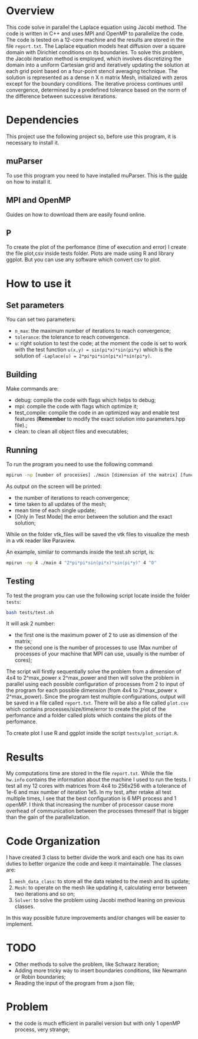 # Overview 
This code solve in parallel the Laplace equation using Jacobi method. The code is written in C++ and uses MPI and OpenMP to parallelize the code. The code is tested on a 12-core machine and the results are stored in the file `report.txt`.
The Laplace equation models heat diffusion over a square domain with Dirichlet conditions on its boundaries. To solve this problem, the Jacobi iteration method is employed, which involves discretizing the domain into a uniform Cartesian grid and iteratively updating the solution at each grid point based on a four-point stencil averaging technique. The solution is represented as a dense n X n matrix Mesh, initialized with zeros except for the boundary conditions. The iterative process continues until convergence, determined by a predefined tolerance based on the norm of the difference between successive iterations.


# Dependencies
This project use the following project so, before use this program, it is necessary to install it.

## muParser
To use this program you need to have installed muParser. This is the [guide](https://github.com/beltoforion/muparser/blob/master/Install.txt) on how to install it.

## MPI and OpenMP
Guides on how to download them are easily found online.

## P
To create the plot of the perfomance (time of execution and error) I create the file plot,csv inside tests folder. Plots are made using R and library ggplot. But you can use any software which convert csv to plot. 

# How to use it

## Set parameters
You can set two parameters:
- `n_max`: the maximum number of iterations to reach convergence;
- `tolerance`: the tolerance to reach convergence.
- `u`: right solution to test the code; at the moment the code is set to work with the test function `u(x,y) = sin(pi*x)*sin(pi*y)` which is the solution of ```-Laplace(u) = 2*pi*pi*sin(pi*x)*sin(pi*y)```.

## Building
Make commands are: 
- debug: compile the code with flags which helps to debug; 
- mpi: compile the code with flags which optimize it;
- test_compile: compile the code in an optimized way and enable test features (**Remember** to modify the exact solution into parameters.hpp file).;
- clean: to clean all object files and executables;

## Running
To run the program you need to use the following command:
```bash
mpirun -np [number of processes] ./main [dimension of the matrix] [function f to work with] [number of openMP threads] [boundaries function]
```

As output on the screen will be printed: 
- the number of iterations to reach convergence; 
- time taken to all updates of the mesh; 
- mean time of each single update;
- [Only in Test Mode] the error between the solution and the exact solution;

While on the folder vtk_files will be saved the vtk files to visualize the mesh in a vtk reader like Paraview.

An example, similar to commands inside the test.sh script, is:
```bash
mpirun -np 4 ./main 4 "2*pi*pi*sin(pi*x)*sin(pi*y)" 4 "0"
```

## Testing
To test the program you can use the following script locate inside the folder `tests`:
```bash
bash tests/test.sh
```
It will ask 2 number: 
- the first one is the maximum power of 2 to use as dimension of the matrix;
- the second one is the number of processes to use (Max number of processes of your machine that MPI can use, usually is the number of cores);

The script will firstly sequentially solve the problem from a dimension of 4x4 to 2^max_power x 2^max_power and then will solve the problem in parallel using each possible configuration of processes from 2 to input of the program for each possible dimension (from 4x4 to 2^max_power x 2^max_power). Since the program test multiple configurations, output will be saved in a file called `report.txt`.
There will be also a file called `plot.csv` which contains processes/size/time/error to create the plot of the perfomance and a folder called plots which contains the plots of the perfomance.

To create plot I use R and ggplot inside the script `tests/plot_script.R`.

# Results
My computations time are stored in the file `report.txt`. While the file `hw.info` contains the information about the machine I used to run the tests. I test all my 12 cores with matrices from 4x4 to 256x256 with a tolerance of 1e-6 and max number of iteration 1e5.
In my test, after retake all test multiple times, I see that the best configuration is 6 MPI process and 1 openMP. I think that increasing the number of processor cause more overhead of communication between the processes thmeself that is bigger than the gain of the parallelization.

# Code Organization
I have created 3 class to better divide the work and each one has its own duties to better organize the code and keep it maintainable.
The classes are:
1) `mesh_data_class`: to store all the data related to the mesh and its update; 
2) `Mesh`: to operate on the mesh like updating it, calculating error between two iterations and so on; 
3) `Solver`: to solve the problem using Jacobi method leaning on previous classes.

In this way possible future improvements and/or changes will be easier to implement.

# TODO
- Other methods to solve the problem, like Schwarz iteration;
- Adding more tricky way to insert boundaries conditions, like Newmann or Robin boundaries;
- Reading the input of the program from a json file;

# Problem
- the code is much efficient in parallel version but with only 1 openMP process, very strange;